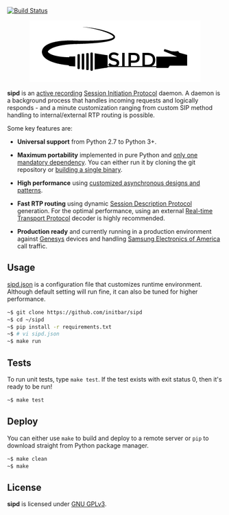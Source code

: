 [![Build Status](https://travis-ci.org/initbar/sipd.svg?branch=master)](https://travis-ci.org/initbar/sipd)
<p align="center">
  <img src="./docs/logo.png">
</p>

**sipd** is an [active recording](https://en.wikipedia.org/wiki/VoIP_recording) [Session Initiation Protocol](https://www.ietf.org/rfc/rfc3261.txt) daemon. A daemon is a background process that handles incoming requests and logically responds - and a minute customization ranging from custom SIP method handling to internal/external RTP routing is possible.

Some key features are:

- **Universal support** from Python 2.7 to Python 3+.

- **Maximum portability** implemented in pure Python and [only one mandatory dependency](#tests). You can either run it by cloning the git repository or [building a single binary](#deploy).

- **High performance** using [customized asynchronous designs and patterns]().

- **Fast RTP routing** using dynamic [Session Description Protocol](https://en.wikipedia.org/wiki/Session_Description_Protocol) generation. For the optimal performance, using an external [Real-time Transport Protocol](https://en.wikipedia.org/wiki/Real-time_Transport_Protocol) decoder is highly recommended.

- **Production ready** and currently running in a production environment against [Genesys](http://www.genesys.com) devices and handling [Samsung Electronics of America](http://www.samsung.com) call traffic.

## Usage

[sipd.json](./sipd.json) is a configuration file that customizes runtime environment. Although default setting will run fine, it can also be tuned for higher performance.

```bash
~$ git clone https://github.com/initbar/sipd
~$ cd ~/sipd
~$ pip install -r requirements.txt
~$ # vi sipd.json
~$ make run
```

## Tests

To run unit tests, type `make test`. If the test exists with exit status 0, then it's ready to be run!

```bash
~$ make test
```

## Deploy

You can either use `make` to build and deploy to a remote server or `pip` to download straight from Python package manager.

```bash
~$ make clean
~$ make
```

## License
**sipd** is licensed under [GNU GPLv3](./LICENSE.md).
